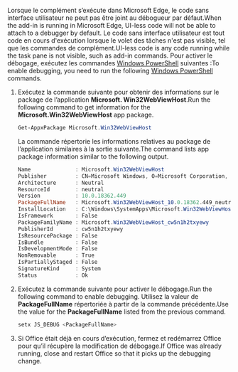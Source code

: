 <span data-ttu-id="d051e-101">Lorsque le complément s’exécute dans Microsoft Edge, le code sans interface utilisateur ne peut pas être joint au débogueur par défaut.</span><span class="sxs-lookup"><span data-stu-id="d051e-101">When the add-in is running in Microsoft Edge, UI-less code will not be able to attach to a debugger by default.</span></span>
<span data-ttu-id="d051e-102">Le code sans interface utilisateur est tout code en cours d'exécution lorsque le volet des tâches n'est pas visible, tel que les commandes de complément.</span><span class="sxs-lookup"><span data-stu-id="d051e-102">UI-less code is any code running while the task pane is not visible, such as add-in commands.</span></span> <span data-ttu-id="d051e-103">Pour activer le débogage, exécutez les commandes [Windows PowerShell](https://docs.microsoft.com/powershell/scripting/getting-started/getting-started-with-windows-powershell) suivantes :</span><span class="sxs-lookup"><span data-stu-id="d051e-103">To enable debugging, you need to run the following [Windows PowerShell](https://docs.microsoft.com/powershell/scripting/getting-started/getting-started-with-windows-powershell) commands.</span></span>

1. <span data-ttu-id="d051e-104">Exécutez la commande suivante pour obtenir des informations sur le package de l’application **Microsoft. Win32WebViewHost**.</span><span class="sxs-lookup"><span data-stu-id="d051e-104">Run the following command to get information for the **Microsoft.Win32WebViewHost** app package.</span></span>
    
    ```powershell
    Get-AppxPackage Microsoft.Win32WebViewHost
    ```
    
    <span data-ttu-id="d051e-105">La commande répertorie les informations relatives au package de l’application similaires à la sortie suivante.</span><span class="sxs-lookup"><span data-stu-id="d051e-105">The command lists app package information similar to the following output.</span></span>
    
    ```powershell
    Name              : Microsoft.Win32WebViewHost
    Publisher         : CN=Microsoft Windows, O=Microsoft Corporation, L=Redmond, S=Washington, C=US
    Architecture      : Neutral
    ResourceId        : neutral
    Version           : 10.0.18362.449
    PackageFullName   : Microsoft.Win32WebViewHost_10.0.18362.449_neutral_neutral_cw5n1h2txyewy
    InstallLocation   : C:\Windows\SystemApps\Microsoft.Win32WebViewHost_cw5n1h2txyewy
    IsFramework       : False
    PackageFamilyName : Microsoft.Win32WebViewHost_cw5n1h2txyewy
    PublisherId       : cw5n1h2txyewy
    IsResourcePackage : False
    IsBundle          : False
    IsDevelopmentMode : False
    NonRemovable      : True
    IsPartiallyStaged : False
    SignatureKind     : System
    Status            : Ok
    ```
    
2. <span data-ttu-id="d051e-106">Exécutez la commande suivante pour activer le débogage.</span><span class="sxs-lookup"><span data-stu-id="d051e-106">Run the following command to enable debugging.</span></span> <span data-ttu-id="d051e-107">Utilisez la valeur de **PackageFullName** répertoriée à partir de la commande précédente.</span><span class="sxs-lookup"><span data-stu-id="d051e-107">Use the value for the **PackageFullName** listed from the previous command.</span></span>
    
    ```powershell
    setx JS_DEBUG <PackageFullName>
    ```
    
3. <span data-ttu-id="d051e-108">Si Office était déjà en cours d’exécution, fermez et redémarrez Office pour qu’il récupère la modification de débogage.</span><span class="sxs-lookup"><span data-stu-id="d051e-108">If Office was already running, close and restart Office so that it picks up the debugging change.</span></span>